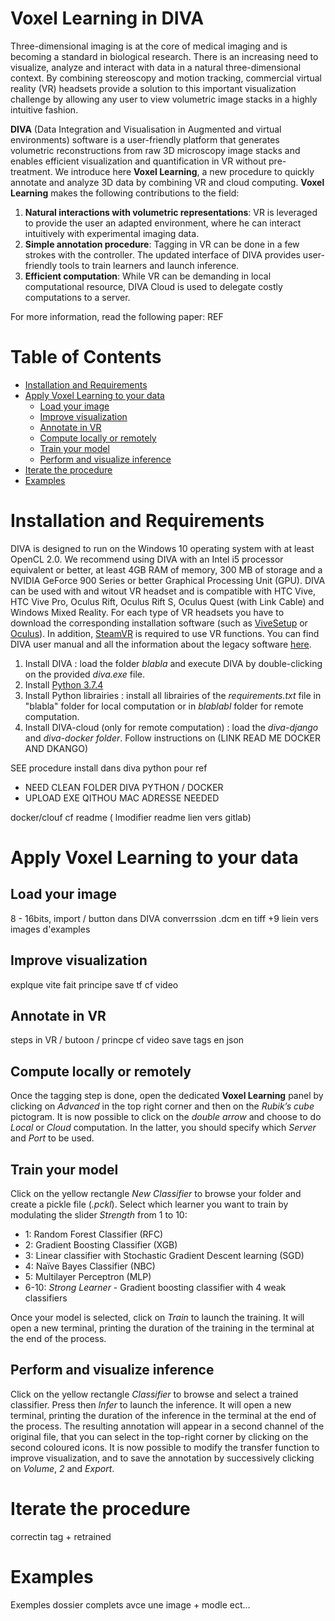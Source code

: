 # Voxel Learning in DIVA

Three-dimensional imaging is at the core of medical imaging and is becoming a standard in biological research. There is an increasing need to visualize, analyze and interact with data in a natural three-dimensional context. By combining stereoscopy and motion tracking, commercial virtual reality (VR) headsets provide a solution to this important visualization challenge by allowing any user to view volumetric image stacks in a highly intuitive fashion.

**DIVA** (Data Integration and Visualisation in Augmented and virtual environments) software is a user-friendly platform that generates volumetric reconstructions from raw 3D microscopy image stacks and enables efficient visualization and quantification in VR without pre-treatment. We introduce here **Voxel Learning**, a new procedure to quickly annotate and analyze 3D data by combining VR and cloud computing.
**Voxel Learning** makes the following contributions to the field:
1. **Natural interactions with volumetric representations**: VR is leveraged to provide the user an adapted environment, where he can interact intuitively with experimental imaging data.
2. **Simple annotation procedure**: Tagging in VR can be done in a few strokes with the controller. The updated interface of DIVA provides user-friendly tools to train learners and launch inference.
3. **Efficient computation**: While VR can be demanding in local computational resource, DIVA Cloud is used to delegate costly computations to a server.

For more information, read the following paper: REF


# Table of Contents
- [Installation and Requirements](#installation-and-requirements)
- [Apply Voxel Learning to your data](#apply-voxel-learning-to-your-data)
  * [Load your image](#load-your-image)
  * [Improve visualization](#improve-visualization)
  * [Annotate in VR](#annotate-in-vr)
  * [Compute locally or remotely](#compute-locally-or-remotely)
  * [Train your model](#train-your-model)
  * [Perform and visualize inference](#perform-and-visualize-inference)
- [Iterate the procedure](#iterate-the-procedure)
- [Examples](#examples)


# Installation and Requirements
DIVA is designed to run on the Windows 10 operating system with at least OpenCL 2.0. We recommend using DIVA with an Intel i5 processor equivalent or better, at least 4GB RAM of memory, 300 MB of storage and a NVIDIA GeForce 900 Series or better Graphical Processing Unit (GPU). DIVA can be used with and witout VR headset and is compatible with HTC Vive, HTC Vive Pro, Oculus Rift, Oculus Rift S, Oculus Quest (with Link Cable) and Windows Mixed Reality. For each type of VR headsets you have to download the corresponding installation software (such as [ViveSetup](https://www.vive.com/fr/setup/pc-vr/) or [Oculus](https://www.oculus.com/setup/?locale=fr_FR)). In addition, [SteamVR](https://www.steamvr.com/fr/) is required to use VR functions. You can find DIVA user manual and all the information about the legacy software [here](https://diva.pasteur.fr/). 

1. Install DIVA : load the folder *blabla* and execute DIVA by double-clicking on the provided *diva.exe* file. 
2. Install [Python 3.7.4](https://www.python.org/downloads/windows/)
3. Install Python librairies : install all librairies of the *requirements.txt* file in "blabla" folder for local computation or in *blablabl* folder for remote computation. 
4. Install DIVA-cloud (only for remote computation) : load the *diva-django* and *diva-docker folder*. Follow instructions on (LINK READ ME DOCKER AND DKANGO)

SEE procedure install dans diva python pour ref
+ NEED CLEAN FOLDER DIVA PYTHON / DOCKER
+ UPLOAD EXE QITHOU MAC ADRESSE NEEDED

docker/clouf cf readme ( lmodifier readme lien vers gitlab)

# Apply Voxel Learning to your data

## Load your image
8 - 16bits, import / button dans DIVA
converrssion .dcm en tiff +9 liein vers images d'examples 

## Improve visualization
explque vite fait principe
save tf
cf video

## Annotate in VR
steps in VR / butoon / princpe
cf video
save tags en json

## Compute locally or remotely
Once the tagging step is done, open the dedicated **Voxel Learning** panel by clicking on *Advanced* in the top right corner and then on the *Rubik’s cube* pictogram. It is now possible to click on the *double arrow* and choose to do *Local* or *Cloud* computation. In the latter, you should specify which *Server* and *Port* to be used.

## Train your model
Click on the yellow rectangle *New Classifier* to browse your folder and create a pickle file (*.pckl*).
Select which learner you want to train by modulating the slider *Strength* from 1 to 10:
- 1: Random Forest Classifier (RFC)
- 2: Gradient Boosting Classifier (XGB)
- 3: Linear classifier with Stochastic Gradient Descent learning (SGD)
- 4: Naïve Bayes Classifier (NBC)
- 5: Multilayer Perceptron (MLP)
- 6-10: *Strong Learner* - Gradient boosting classifier with 4 weak classifiers 

Once your model is selected, click on *Train* to launch the training. It will open a new terminal, printing the duration of the training in the terminal at the end of the process.
  
## Perform and visualize inference
Click on the yellow rectangle *Classifier* to browse and select a trained classifier. Press then *Infer* to launch the inference. It will open a new terminal, printing the duration of the inference in the terminal at the end of the process.
The resulting annotation will appear in a second channel of the original file, that you can select in the top-right corner by clicking on the second coloured icons. It is now possible to modify the transfer function to improve visualization, and to save the annotation by successively clicking on *Volume*, *2* and *Export*.

# Iterate the procedure
correctin tag + retrained

# Examples 
Exemples dossier complets avce une image + modle ect...
